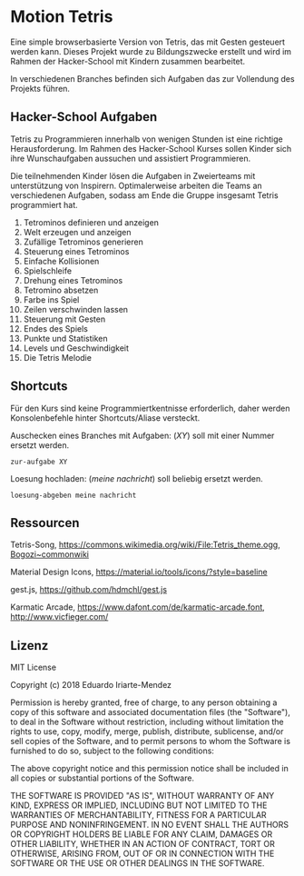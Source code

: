 Motion Tetris
=============

Eine simple browserbasierte Version von Tetris, das mit Gesten gesteuert werden kann. Dieses Projekt wurde zu Bildungszwecke erstellt und wird im Rahmen der Hacker-School mit Kindern zusammen bearbeitet.

In verschiedenen Branches befinden sich Aufgaben das zur Vollendung des Projekts führen. 


Hacker-School Aufgaben
----------------------

Tetris zu Programmieren innerhalb von wenigen Stunden ist eine richtige Herausforderung. Im Rahmen des Hacker-School Kurses sollen Kinder sich ihre Wunschaufgaben aussuchen und assistiert Programmieren.

Die teilnehmenden Kinder lösen die Aufgaben in Zweierteams mit unterstützung von Inspirern. Optimalerweise arbeiten die Teams an verschiedenen Aufgaben, sodass am Ende die Gruppe insgesamt Tetris programmiert hat.

1. Tetrominos definieren und anzeigen
2. Welt erzeugen und anzeigen
3. Zufällige Tetrominos generieren
4. Steuerung eines Tetrominos
5. Einfache Kollisionen
6. Spielschleife
7. Drehung eines Tetrominos
8. Tetromino absetzen
9. Farbe ins Spiel
10. Zeilen verschwinden lassen
11. Steuerung mit Gesten
12. Endes des Spiels
13. Punkte und Statistiken
14. Levels und Geschwindigkeit
15. Die Tetris Melodie 


Shortcuts
---------

Für den Kurs sind keine Programmiertkentnisse erforderlich, daher werden Konsolenbefehle hinter Shortcuts/Aliase versteckt.

Auschecken eines Branches mit Aufgaben: (*XY*) soll mit einer Nummer ersetzt werden.

    zur-aufgabe XY

Loesung hochladen: (*meine nachricht*) soll beliebig ersetzt werden.

    loesung-abgeben meine nachricht


Ressourcen
----------

Tetris-Song, https://commons.wikimedia.org/wiki/File:Tetris_theme.ogg, [Bogozi~commonwiki](https://commons.wikimedia.org/w/index.php?title=User:Bogozi~commonswiki&action=edit&redlink=1)

Material Design Icons, https://material.io/tools/icons/?style=baseline

gest.js, https://github.com/hdmchl/gest.js

Karmatic Arcade, https://www.dafont.com/de/karmatic-arcade.font, http://www.vicfieger.com/


Lizenz
------

MIT License

Copyright (c) 2018 Eduardo Iriarte-Mendez

Permission is hereby granted, free of charge, to any person obtaining a copy
of this software and associated documentation files (the "Software"), to deal
in the Software without restriction, including without limitation the rights
to use, copy, modify, merge, publish, distribute, sublicense, and/or sell
copies of the Software, and to permit persons to whom the Software is
furnished to do so, subject to the following conditions:

The above copyright notice and this permission notice shall be included in all
copies or substantial portions of the Software.

THE SOFTWARE IS PROVIDED "AS IS", WITHOUT WARRANTY OF ANY KIND, EXPRESS OR
IMPLIED, INCLUDING BUT NOT LIMITED TO THE WARRANTIES OF MERCHANTABILITY,
FITNESS FOR A PARTICULAR PURPOSE AND NONINFRINGEMENT. IN NO EVENT SHALL THE
AUTHORS OR COPYRIGHT HOLDERS BE LIABLE FOR ANY CLAIM, DAMAGES OR OTHER
LIABILITY, WHETHER IN AN ACTION OF CONTRACT, TORT OR OTHERWISE, ARISING FROM,
OUT OF OR IN CONNECTION WITH THE SOFTWARE OR THE USE OR OTHER DEALINGS IN THE
SOFTWARE.
